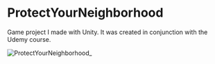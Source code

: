 # ProtectYourNeighborhood
 Game project I made with Unity. It was created in conjunction with the Udemy course.
 
![ProtectYourNeighborhood_](https://user-images.githubusercontent.com/65050348/186944658-d54a332b-849a-491d-b6ca-13412508a1d5.gif)
